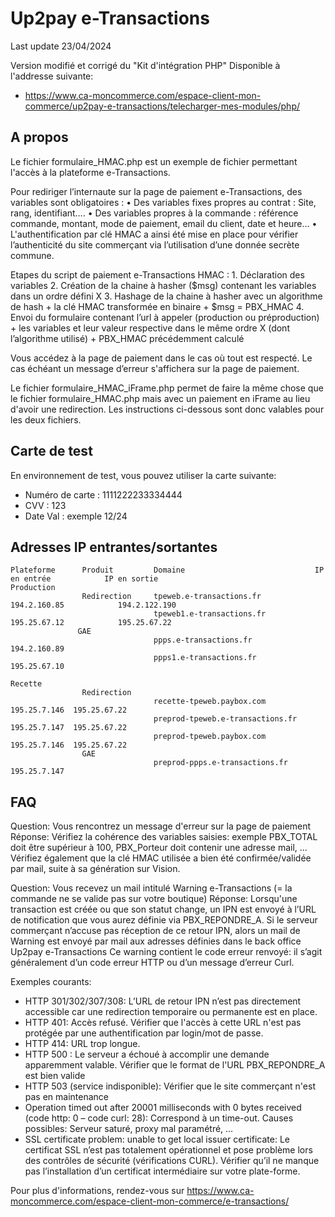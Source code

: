 # Up2pay e-Transactions
Last update 23/04/2024

Version modifié et corrigé du "Kit d'intégration PHP" Disponible à l'addresse suivante:
- https://www.ca-moncommerce.com/espace-client-mon-commerce/up2pay-e-transactions/telecharger-mes-modules/php/

## A propos
Le fichier formulaire_HMAC.php est un exemple de fichier permettant l'accès à la plateforme e-Transactions. 

Pour rediriger l’internaute sur la page de paiement e-Transactions, des variables sont obligatoires :
     •    Des variables fixes propres au contrat : Site, rang, identifiant…. 
     •    Des variables propres à la commande : référence commande, montant, mode de paiement, email du client, date et heure…
     •    L'authentification par clé HMAC a ainsi été mise en place pour vérifier l’authenticité du site commerçant via l’utilisation d’une donnée secrète commune.

Etapes du script de paiement e-Transactions HMAC : 
     1.   Déclaration des variables
     2.   Création de la chaine à hasher ($msg) contenant les variables dans un ordre défini X
     3.   Hashage de la chaine à hasher avec un algorithme de hash + la clé HMAC transformée en binaire + $msg = PBX_HMAC
     4.   Envoi du formulaire contenant l’url à appeler (production ou préproduction) + les variables et leur valeur respective dans le même ordre X (dont l’algorithme utilisé) + PBX_HMAC précédemment calculé

Vous accédez à la page de paiement dans le cas où tout est respecté. 
Le cas échéant un message d’erreur s'affichera sur la page de paiement.

Le fichier formulaire_HMAC_iFrame.php permet de faire la même chose que le fichier formulaire_HMAC.php mais avec un paiement en iFrame au lieu d'avoir une redirection.
Les instructions ci-dessous sont donc valables pour les deux fichiers.

## Carte de test

En environnement de test, vous pouvez utiliser la carte suivante:
- Numéro de carte : 1111222233334444
- CVV : 123
- Date Val : exemple 12/24

## Adresses IP entrantes/sortantes

```
Plateforme      Produit         Domaine                             IP en entrée            IP en sortie
Production     
                Redirection     tpeweb.e-transactions.fr            194.2.160.85            194.2.122.190
                                tpeweb1.e-transactions.fr           195.25.67.12            195.25.67.22
               GAE  
                                ppps.e-transactions.fr              194.2.160.89   
                                ppps1.e-transactions.fr             195.25.67.10   

Recette   
                Redirection    
                                recette-tpeweb.paybox.com           195.25.7.146  195.25.67.22
                                preprod-tpeweb.e-transactions.fr    195.25.7.147  195.25.67.22
                                preprod-tpeweb.paybox.com           195.25.7.146  195.25.67.22
                GAE  
                                preprod-ppps.e-transactions.fr      195.25.7.147  
```

## FAQ


Question: Vous rencontrez un message d'erreur sur la page de paiement
Réponse: Vérifiez la cohérence des variables saisies: exemple PBX_TOTAL doit être supérieur à 100, PBX_Porteur doit contenir une adresse mail, ...
Vérifiez également que la clé HMAC utilisée a bien été confirmée/validée par mail, suite à sa génération sur Vision.


Question: Vous recevez un mail intitulé Warning e-Transactions (= la commande ne se valide pas sur votre boutique)
Réponse: Lorsqu'une transaction est créée ou que son statut change, un IPN est envoyé à l’URL de notification que vous aurez définie via PBX_REPONDRE_A.
Si le serveur commerçant n’accuse pas réception de ce retour IPN, alors un mail de Warning est envoyé par mail aux adresses définies dans le back office Up2pay e-Transactions
Ce warning contient le code erreur renvoyé: il s’agit généralement d’un code erreur HTTP ou d’un message d’erreur Curl.

Exemples courants:

- HTTP 301/302/307/308: L’URL de retour IPN n’est pas directement accessible car une redirection temporaire ou permanente est en place.
- HTTP 401: Accès refusé. Vérifier que l'accès à cette URL n'est pas protégée par une authentification par login/mot de passe.
- HTTP 414: URL trop longue.
- HTTP 500 : Le serveur a échoué à accomplir une demande apparemment valable. Vérifier que le format de l'URL PBX_REPONDRE_A est bien valide
- HTTP 503 (service indisponible): Vérifier que le site commerçant n'est pas en maintenance
- Operation timed out after 20001 milliseconds with 0 bytes received (code http: 0 – code curl: 28): Correspond à un time-out. Causes possibles: Serveur saturé, proxy mal paramétré, ...
- SSL certificate problem: unable to get local issuer certificate: Le certificat SSL n’est pas totalement opérationnel et pose problème lors des contrôles de sécurité (vérifications CURL). Vérifier qu’il ne manque pas l’installation d’un certificat intermédiaire sur votre plate-forme.

Pour plus d'informations, rendez-vous sur https://www.ca-moncommerce.com/espace-client-mon-commerce/e-transactions/
